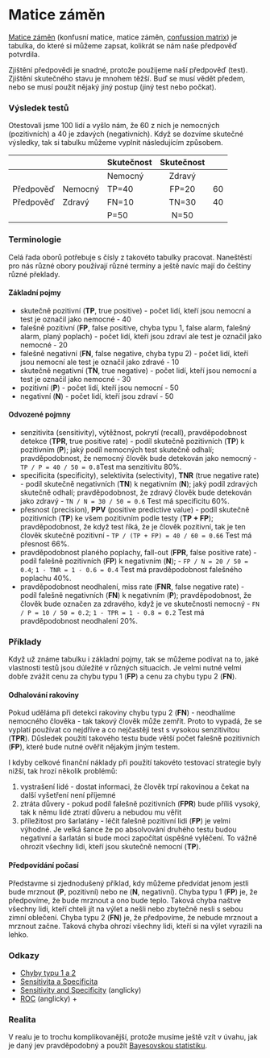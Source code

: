 # Matice záměn

[Matice záměn](https://cs.wikipedia.org/wiki/Matice_z%C3%A1m%C4%9Bn) \(konfusní matice, matice záměn, [confussion matrix](https://en.wikipedia.org/wiki/Confusion_matrix)\) je tabulka, do které si můžeme zapsat, kolikrát se nám naše předpověď potvrdila.

Zjištění předpovědi je snadné, protože použijeme naší předpověď \(test\). Zjištění skutečného stavu je mnohem těžší. Buď se musí vědět předem, nebo se musí použít nějaký jiný postup \(jiný test nebo počkat\).

### Výsledek testů

Otestovali jsme 100 lidí a vyšlo nám, že 60 z nich je nemocných \(pozitivních\) a 40 je zdavých \(negativních\). Když se dozvíme skutečné výsledky, tak si tabulku můžeme vyplnit následujícím způsobem.

|  |  | Skutečnost | Skutečnost |  |
| :--- | :--- | :--- | :---: | :--- |
|  |  | Nemocný | Zdravý |  |
| Předpověď | Nemocný | TP=40 | FP=20 | 60 |
| Předpověď | Zdravý | FN=10 | TN=30 | 40 |
|  |  | P=50 | N=50 |  |

### Terminologie

Celá řada oborů potřebuje s čísly z takovéto tabulky pracovat. Naneštěstí pro nás různé obory používají různé termíny a ještě navíc mají do češtiny různé překlady.

#### Základní pojmy

* skutečně pozitivní \(**TP**, true positive\) - počet lidí, kteří jsou nemocní a test je označil jako nemocné - 40
* falešně pozitivní \(**FP**, false positive, chyba typu 1, false alarm, falešný alarm, planý poplach\) - počet lidí, kteří jsou zdraví ale test je označil jako nemocné - 20
* falešně negativní \(**FN**, false negative, chyba typu 2\) - počet lidí, kteří jsou nemocní ale test je označil jako zdravé - 10
* skutečně negativní \(**TN**, true negative\) - počet lidí, kteří jsou nemocní a test je označil jako nemocné - 30
* pozitivní \(**P**\) - počet lidí, kteří jsou nemocní - 50
* negativní \(**N**\) - počet lidí, kteří jsou zdraví - 50

#### Odvozené pojmny

* senzitivita \(sensitivity\), výtěžnost, pokrytí \(recall\), pravděpodobnost detekce \(**TPR**, true positive rate\) - podíl skutečně pozitivních \(**TP**\) k pozitivním \(**P**\); jaký podíl nemocných test skutečně odhalí; pravděpodobnost, že nemocný člověk bude detekován jako nemocný - `TP / P = 40 / 50 = 0.8`Test ma senzitivitu 80%.
* specificita \(specificity\), selektivita \(selectivity\), **TNR** \(true negative rate\) - podíl skutečně negativních \(**TN**\) k negativním \(**N**\); jaký podíl zdravých skutečně odhalí; pravděpodobnost, že zdravý člověk bude detekován jako zdravý - `TN / N = 30 / 50 = 0.6` Test má specificitu 60%.
* přesnost \(precision\), **PPV** \(positive predictive value\) - podíl skutečně pozitivních \(**TP**\) ke všem pozitivním podle testy \(**TP + FP**\); pravděpodobnost, že když test říká, že je člověk pozitivní, tak je ten člověk skutečně pozitivní - `TP / (TP + FP) = 40 / 60 = 0.66` Test má přesnost 66%.
* pravděpodobnost planého poplachy, fall-out \(**FPR**, false positive rate\) - podíl falešně pozitivních \(**FP**\) k negativním \(**N**\); - `FP / N = 20 / 50 = 0.4`; `1 - TNR = 1 - 0.6 = 0.4` Test má pravděpodobnost falešného poplachu 40%.
* pravděpodobnost neodhalení, miss rate \(**FNR**, false negative rate\) - podíl falešně negativních \(**FN**\) k negativním \(**P**\); pravděpodobnost, že člověk bude označen za zdravého, když je ve skutečnosti nemocný - `FN / P = 10 / 50 = 0.2`; `1 - TPR = 1 - 0.8 = 0.2` Test má pravděpodobnost neodhalení 20%.

### Příklady

Když už známe tabulku i základní pojmy, tak se můžeme podívat na to, jaké vlastnosti testů jsou dúležité v různých situacích. Je velmi nutné velmi dobře zvážit cenu za chybu typu 1 \(**FP**\) a cenu za chybu typu 2 \(**FN**\).

#### Odhalování rakoviny

Pokud uděláma při detekci rakoviny chybu typu 2 \(**FN**\) - neodhalíme nemocného člověka - tak takový člověk může zemřít. Proto to vypadá, že se vyplatí používat co nejdříve a co nejčastěji test s vysokou senzitivitou \(**TPR**\). Důsledek použití takového testu bude větší počet falešně pozitivních \(**FP**\), které bude nutné ověřit nějakým jiným testem.

I kdyby celkové finanční náklady při použití takovéto testovací strategie byly nižší, tak hrozí několik problémů:

1. vystrašení lidé - dostat informaci, že člověk trpí rakovinou a čekat na další vyšetření není příjemné
2. ztráta důvery - pokud podíl falešně pozitivních \(**FPR**\) bude příliš vysoký, tak k němu lidé ztratí důveru a nebudou mu věřit
3. příležitost pro šarlatány - léčit falešně pozitivní lidi \(**FP**\) je velmi výhodné. Je velká šance že po absolvování druhého testu budou negativní a šarlatán si bude moci započítat úspěšné vyléčení. To  vážně ohrozit všechny lidi, kteří jsou skutečně nemocní \(**TP**\).

#### Předpovídání počasí

Představme si zjednodušený příklad, kdy můžeme předvídat jenom jestli bude mrznout \(**P**, pozitivní\) nebo ne \(**N**, negativní\). Chyba typu 1 \(**FP**\) je, že předpovíme, že bude mrznout a ono bude teplo. Taková chyba naštve všechny lidi, kteří chteli jít na výlet a nešli nebo zbytečně nesli s sebou zimní oblečení. Chyba typu 2 \(**FN**\) je, že předpovíme, že nebude mrznout a mrznout začne. Taková chyba ohrozí všechny lidi, kteří si na výlet vyrazili na lehko.

### Odkazy

* [Chyby typu 1 a 2](https://cs.wikipedia.org/wiki/Chyby_typu_I_a_II)
* [Sensitivita a Specificita](https://kardioblog.cz/zacatecnici-co-presne-znamena-senzitivita-a-specificita/)
* [Sensitivity and Specificity](https://en.wikipedia.org/wiki/Sensitivity_and_specificity) \(anglicky\)
* [ROC](https://en.wikipedia.org/wiki/Receiver_operating_characteristic) \(anglicky\) + 

### Realita

V realu je to trochu komplikovanější, protože musíme ještě vzít v úvahu, jak je daný jev pravděpodobný a použít [Bayesovskou statistiku](https://cs.wikipedia.org/wiki/Bayesovsk%C3%A1_statistika).



